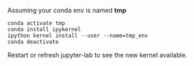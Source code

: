 Assuming your conda env is named **tmp**

```
conda activate tmp
conda install ipykernel
ipython kernel install --user --name=tmp_env
conda deactivate
```

Restart or refresh jupyter-lab to see the new kernel available.
